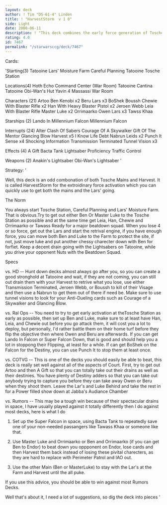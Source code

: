 ```yaml
---
layout: deck
author: ! Tim "DS-61-4" Linden
title: ! "HarvestStorm  v 1 0"
side: Light
date: 2000-06-11
description: ! "This deck combines the early force generation of Tosche Station with the massive retrival power of Harvest."
rating: 4.0
id: 7467
permalink: "/starwarsccg/deck/7467"
---
```

Cards: 

'Starting(3)
Tatooine Lars' Moisture Farm
Careful Planning
Tatooine Tosche Station

Locations(4)
Hoth Echo Command Center (War Room)
Tatooine Cantina
Tatooine Obi-Wan's Hut
Yavin 4 Massassi War Room

Characters (21)
Artoo
Ben Kenobi  x2
Beru Lars  x3
BoShek
Boussh
Chewie With Blaster Rifle  x2
Han With Heavy Blaster Pistol  x2
Jeroen Webb
Leia With Blaster Rifle
Master Luke  x2
Orrimaarko
Owen Lars  x3
Tawss Khaa

Starships (2)
Lando In Millennium Falcon
Millennium Falcon

Interrupts (24)
Alter
Clash Of Sabers
Courage Of A Skywalker
Gift Of The Mentor
Glancing Blow
Harvest  x5
I Know
Life Debt
Nabrun Leids  x2
Punch It
Sense  x4
Shocking Information
Transmission Terminated
Tunnel Vision  x3

Effects (4)
A Gift
Bacta Tank
Lightsaber Proficiency
Traffic Control

Weapons (2)
Anakin's Lightsaber
Obi-Wan's Lightsaber
'

Strategy: '

Well, this deck is an odd combonation of both Tosche Mains and Harvest. It is called HarvestStorm for the extroidinary force activation which you can quickly use to get both the mains and the Lars' going.

The Norm

You always start Tosche Station, Careful Planning and Lars' Moisture Farm. That is obvious.Try to get out either Ben Or Master Luke to the Tosche Station as possible	and at the same time get Leia, Han, Chewie and Orrimaarko or Tawass Ready for a major beatdown squad. When you lose 4 or so force,  get out the Lars and start the retrival engine, if you have enough force, you can move both Ben and Luke to the Farm to protect the site, if not, just move luke and put another chessy charecter down with Ben for forfiet. Keep a decent drain going with the Lightsabers on Tatooine, while you drive your opponent Nuts with the Beatdown Squad.

Specs

vs. HD -- Hunt down decks almost always go after you, so you can create a good stronghold at Tatooine and wait, if they are not coming, you can still out drain them with your Harvest to retrive what you lose, use either Transmission Terminated, Jeroen Webb, or Boussh to kill of their Visage and then use a Nabrun to get them out of there if need be. Make sure to use tunnel visions to look for your Anti-Dueling cards such as Courage of a Skywalker and Glancing Blow.

vs. Ral Ops -- You need to try to get early activation at theTosche Station as early as possible, then set up Ben and Luke, make sure to at least have Han, Leia, and Chewie out before you go attack them, it will cost you a lot to deploy, but personally, I'd rather battle them on their home turf before they flip the objective then where Owen and Beru are afterwards. If you can get Lando In Falcon or Super Falcon Down, that is good and should help you a lot in stoppong their Flipping, at least for a while. If can get BoShek on the Falcon for the Destiny, you can use Punch It to stop them at least once.

vs. COTVG -- This is one of the decks you should easily be able to beat, this deck is really set well against all of the aspects of Court. First, try to get out Artoo and then A Gift so that you can totally take out their drains as well as their destinies. You have plenty of Destiny adders so that you can take out anybody trying to capture you before they can take away Owen or Beru when they shoot them. Leave the Lar's and Luke Behind and take the rest in for a Power filled show down at Jabba's Audiance Chamber

vs. Rumors -- This may be a tough win because of their spectacular drains in space, I have usually played against it totally differently then I do against most decks, here is what I do

1. Set up the Super Falcon in space, using Bacta Tank to repeatedly save one of your non-needed passangers like Tawass Khaa or someone like that.

2. Use Master Luke and Orrimaarko or Ben and Orrimaarko (if you can get Ben to Endor) to beat down you oppponent on Endor, lose cards and then Harvest them back instead of losing these pivital charecters, as they are hard to replace with Perimeter Patrol and IAO out.

3. Use the other Main (Ben or MasterLuke) to stay with the Lar's at the Farm and Harvest until the all puke.

If you use this advice, you should be able to win against most Rumors Decks.

Well that's about it, I need a lot of suggestions, so dig the deck into pieces
'
